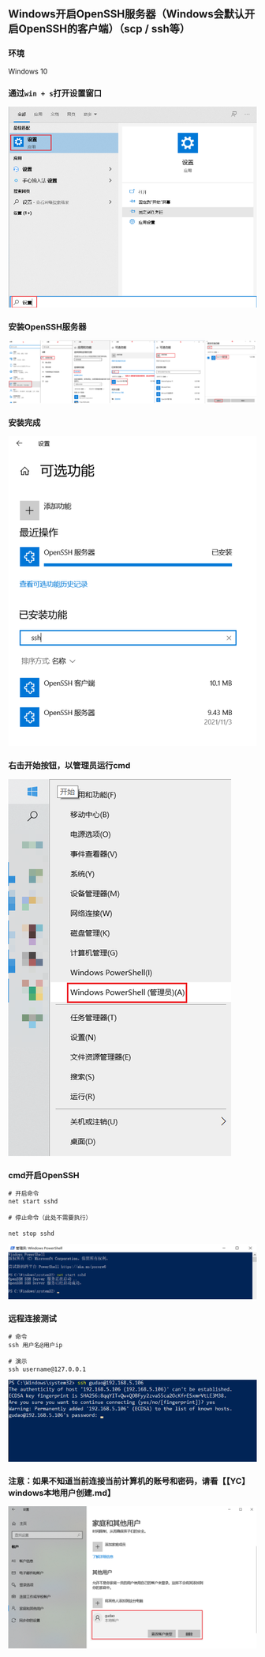 ## Windows开启OpenSSH服务器（Windows会默认开启OpenSSH的客户端）（scp / ssh等）

### 环境
Windows 10

### 通过`win + s`打开设置窗口
![打开设置窗口](../resource/windows/windows-打开设置窗口.png)

### 安装OpenSSH服务器
![开启openssh服务器](../resource/windows/windows-开启openssh服务器.png)

### 安装完成
![ssh安装完成](../resource/windows/windows-ssh安装完成.png)

### 右击开始按钮，以管理员运行cmd
![以管理员运行cmd](../resource/windows/windows-以管理员运行cmd.png)

### cmd开启OpenSSH
```shell
# 开启命令
net start sshd

# 停止命令（此处不需要执行）

net stop sshd
```
![cmd开启openssh](../resource/windows/windows-cmd开启openssh.png)

### 远程连接测试
```shell
# 命令
ssh 用户名@用户ip

# 演示
ssh username@127.0.0.1
```
![ssh远程连接测试](../resource/windows/windows-ssh远程连接测试.png)

### 注意：如果不知道当前连接当前计算机的账号和密码，请看【【YC】windows本地用户创建.md】
![本地用户查看](../resource/windows/windows-本地用户查看.png)
